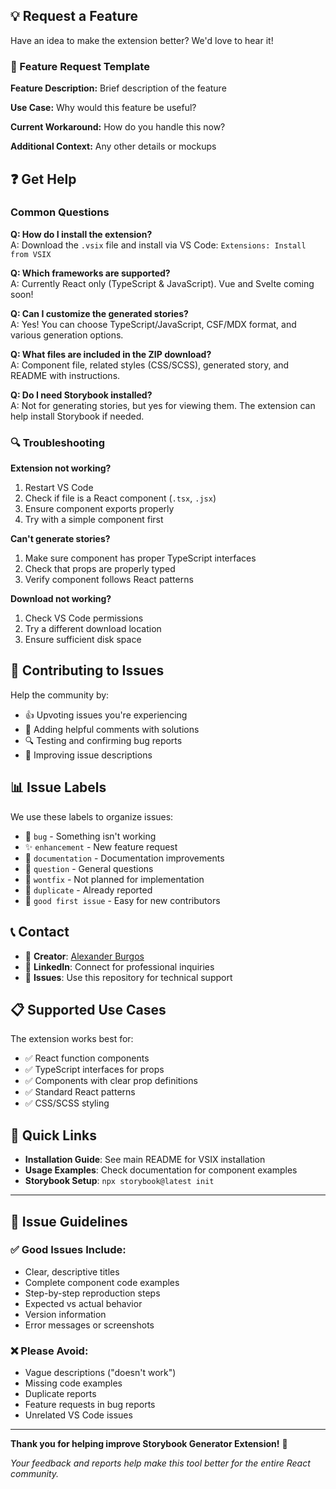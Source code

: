 ## 💡 Request a Feature

Have an idea to make the extension better? We'd love to hear it!

### 🎯 Feature Request Template

**Feature Description:**
Brief description of the feature

**Use Case:**
Why would this feature be useful?

**Current Workaround:**
How do you handle this now?

**Additional Context:**
Any other details or mockups

## ❓ Get Help

### Common Questions

**Q: How do I install the extension?**  
A: Download the `.vsix` file and install via VS Code: `Extensions: Install from VSIX`

**Q: Which frameworks are supported?**  
A: Currently React only (TypeScript & JavaScript). Vue and Svelte coming soon!

**Q: Can I customize the generated stories?**  
A: Yes! You can choose TypeScript/JavaScript, CSF/MDX format, and various generation options.

**Q: What files are included in the ZIP download?**  
A: Component file, related styles (CSS/SCSS), generated story, and README with instructions.

**Q: Do I need Storybook installed?**  
A: Not for generating stories, but yes for viewing them. The extension can help install Storybook if needed.

### 🔍 Troubleshooting

**Extension not working?**
1. Restart VS Code
2. Check if file is a React component (`.tsx`, `.jsx`)
3. Ensure component exports properly
4. Try with a simple component first

**Can't generate stories?**
1. Make sure component has proper TypeScript interfaces
2. Check that props are properly typed
3. Verify component follows React patterns

**Download not working?**
1. Check VS Code permissions
2. Try a different download location
3. Ensure sufficient disk space

## 🤝 Contributing to Issues

Help the community by:
- 👍 Upvoting issues you're experiencing
- 💬 Adding helpful comments with solutions
- 🔍 Testing and confirming bug reports
- 📝 Improving issue descriptions

## 📊 Issue Labels

We use these labels to organize issues:

- 🐛 `bug` - Something isn't working
- ✨ `enhancement` - New feature request
- 📖 `documentation` - Documentation improvements
- 🤔 `question` - General questions
- 🚫 `wontfix` - Not planned for implementation
- 🔄 `duplicate` - Already reported
- 💚 `good first issue` - Easy for new contributors

## 📞 Contact

- 📧 **Creator**: [Alexander Burgos](https://www.linkedin.com/in/alexandersstudio)
- 💼 **LinkedIn**: Connect for professional inquiries
- 🐛 **Issues**: Use this repository for technical support

## 📋 Supported Use Cases

The extension works best for:
- ✅ React function components
- ✅ TypeScript interfaces for props
- ✅ Components with clear prop definitions
- ✅ Standard React patterns
- ✅ CSS/SCSS styling

## 🚀 Quick Links

- **Installation Guide**: See main README for VSIX installation
- **Usage Examples**: Check documentation for component examples
- **Storybook Setup**: `npx storybook@latest init`

---

## 📝 Issue Guidelines

### ✅ Good Issues Include:
- Clear, descriptive titles
- Complete component code examples
- Step-by-step reproduction steps
- Expected vs actual behavior
- Version information
- Error messages or screenshots

### ❌ Please Avoid:
- Vague descriptions ("doesn't work")
- Missing code examples
- Duplicate reports
- Feature requests in bug reports
- Unrelated VS Code issues

---

**Thank you for helping improve Storybook Generator Extension!** 🙏

*Your feedback and reports help make this tool better for the entire React community.*
